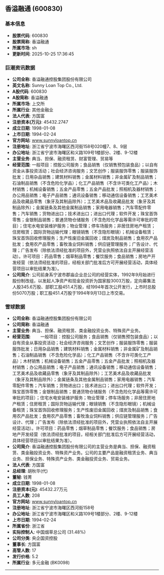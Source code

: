 ## 香溢融通 (600830)

### 基本信息

- **股票代码**: 600830
- **股票简称**: 香溢融通
- **所属市场**: sh
- **更新时间**: 2025-10-25 17:36:45

### 巨潮资讯数据

- **公司全称**: 香溢融通控股集团股份有限公司
- **英文名称**: Sunny Loan Top Co., Ltd.
- **A股代码**: 600830
- **A股简称**: 香溢融通
- **所属市场**: 上交所
- **所属行业**: 其他金融业
- **法人代表**: 方国富
- **注册资本(万元)**: 45432.2747
- **成立日期**: 1998-01-08
- **上市日期**: 1994-02-24
- **官方网站**: www.sunnyloantop.cn
- **注册地址**: 浙江省宁波市海曙区西河街158号020幢7、8、9层
- **办公地址**: 浙江省宁波市海曙区和义路109号1楼部分、2楼、9-12楼
- **主营业务**: 典当、担保、融资租赁、财富管理、贸易等
- **经营范围**: 一般项目：控股公司服务；食品销售（仅销售预包装食品）；以自有资金从事投资活动；社会经济咨询服务；文艺创作；服装服饰零售；服装服饰批发；日用杂品销售；建筑材料销售；金属材料销售；非金属矿及制品销售；石油制品销售（不含危险化学品）；化工产品销售（不含许可类化工产品）；木材销售；机械设备销售；五金产品零售；五金产品批发；照相机及器材销售；办公用品销售；电子产品销售；通讯设备销售；移动通信设备销售；工艺美术品及收藏品零售（象牙及其制品除外）；工艺美术品及收藏品批发（象牙及其制品除外）；金属链条及其他金属制品销售；家用电器销售；汽车零配件零售；汽车销售；货物进出口；技术进出口；进出口代理；软件开发；珠宝首饰零售；金银制品销售；普通货物仓储服务（不含危险化学品等需许可审批的项目）；住宅水电安装维护服务；物业管理；停车场服务；非居住房地产租赁；住房租赁；国际货物运输代理；眼镜销售（不含隐形眼镜）；机械设备租赁；珠宝首饰回收修理服务；生产性废旧金属回收；煤炭及制品销售；食用农产品批发；食用农产品零售；畜牧渔业饲料销售；供应链管理服务；广告设计、代理；广告发布（除依法须经批准的项目外，凭营业执照依法自主开展经营活动）。许可项目：药品零售；烟草制品零售；餐饮服务；食品销售；房地产开发经营（依法须经批准的项目，经相关部门批准后方可开展经营活动，具体经营项目以审批结果为准）。
- **公司简介**: 公司前身系宁波市郡庙企业总公司的经营实体，1992年9月始进行股份制改组，以发起人净资产和现金投资折为国家股3003万股，定向募集法人股345.6万股、部职工股451.4万股，经1994年首次公开发行，上市时总股份5070万股；职工股451.4万股于1994年9月13日上市交易。

### 雪球数据

- **公司全称**: 香溢融通控股集团股份有限公司
- **公司简称**: 香溢融通
- **主营业务**: 典当、担保、融资租赁、类金融投资业务、特殊资产业务。
- **经营范围**: 　　一般项目：控股公司服务；食品销售（仅销售预包装食品）；以自有资金从事投资活动；社会经济咨询服务；文艺创作；服装服饰零售；服装服饰批发；日用杂品销售；建筑材料销售；金属材料销售；非金属矿及制品销售；石油制品销售（不含危险化学品）；化工产品销售（不含许可类化工产品）；木材销售；机械设备销售；五金产品零售；五金产品批发；照相机及器材销售；办公用品销售；电子产品销售；通讯设备销售；移动通信设备销售；工艺美术品及收藏品零售（象牙及其制品除外）；工艺美术品及收藏品批发（象牙及其制品除外）；金属链条及其他金属制品销售；家用电器销售；汽车零配件零售；汽车销售；货物进出口；技术进出口；进出口代理；软件开发；珠宝首饰零售；金银制品销售；普通货物仓储服务（不含危险化学品等需许可审批的项目）；住宅水电安装维护服务；物业管理；停车场服务；非居住房地产租赁；住房租赁；国际货物运输代理；眼镜销售（不含隐形眼镜）；机械设备租赁；珠宝首饰回收修理服务；生产性废旧金属回收；煤炭及制品销售；食用农产品批发；食用农产品零售；畜牧渔业饲料销售；供应链管理服务；广告设计、代理；广告发布（除依法须经批准的项目外，凭营业执照依法自主开展经营活动）。许可项目：药品零售；烟草制品零售；餐饮服务；食品销售；房地产开发经营（依法须经批准的项目，经相关部门批准后方可开展经营活动，具体经营项目以审批结果为准）。
- **公司简介**: 香溢融通控股集团股份有限公司的主营业务是典当、担保、融资租赁、类金融投资业务、特殊资产业务。公司的主要产品是融资租赁业务、典当业务、担保业务、特殊资产业务、类金融投资业务、贸易业务。
- **法人代表**: 方国富
- **总经理**: 胡秋华(代)
- **董秘**: 钱菁
- **成立日期**: 1998-01-08
- **注册资本(元)**: 45432.27万元
- **员工人数**: 208
- **官方网站**: www.sunnyloantop.cn
- **注册地址**: 浙江省宁波市海曙区西河街158号
- **办公地址**: 浙江省宁波市海曙区和义路109号1楼部分、2楼、9-12楼
- **上市日期**: 1994-02-24
- **所属省份**: 浙江省
- **实际控制人**: 中国烟草总公司 (31.48%)
- **公司分类**: 央企国资控股
- **董事长**: 方国富
- **高管人数**: 17
- **发行价格**: 5.2
- **所属行业**: 多元金融 (BK0098)

---